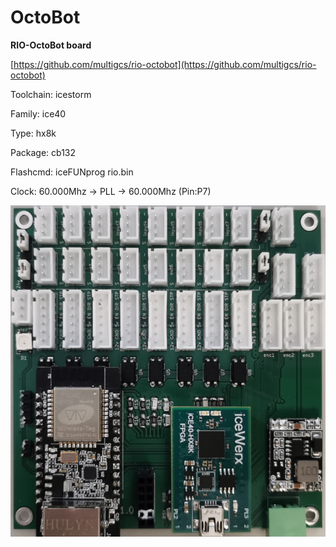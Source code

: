 # OctoBot
**RIO-OctoBot board**

[https://github.com/multigcs/rio-octobot](https://github.com/multigcs/rio-octobot)

Toolchain: icestorm

Family: ice40

Type: hx8k

Package: cb132

Flashcmd: iceFUNprog rio.bin

Clock: 60.000Mhz -> PLL -> 60.000Mhz (Pin:P7)

![board.png](board.png)

